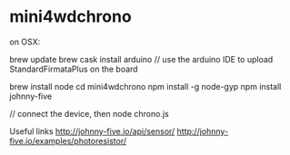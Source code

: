 # mini4wdchrono

on OSX:

brew update
brew cask install arduino
// use the arduino IDE to upload StandardFirmataPlus on the board

brew install node
cd mini4wdchrono
npm install -g node-gyp
npm install johnny-five

// connect the device, then
node chrono.js

Useful links
http://johnny-five.io/api/sensor/
http://johnny-five.io/examples/photoresistor/